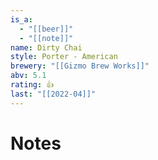 ```yaml
---
is_a:
  - "[[beer]]"
  - "[[note]]"
name: Dirty Chai
style: Porter - American
brewery: "[[Gizmo Brew Works]]"
abv: 5.1
rating: 👍
last: "[[2022-04]]"
---
```

# Notes

